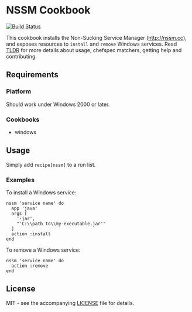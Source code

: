 # NSSM Cookbook

[![Build Status](https://travis-ci.org/dhoer/chef-nssm.svg)](https://travis-ci.org/dhoer/chef-nssm)

This cookbook installs the Non-Sucking Service Manager (http://nssm.cc), and exposes resources to `install` and `remove` Windows services.
Read [TLDR](https://github.com/dhoer/chef-nssm/blob/master/TLDR.md) for more details about usage, chefspec matchers, getting help and contributing.

## Requirements

### Platform

Should work under Windows 2000 or later.  

### Cookbooks

- windows

## Usage

Simply add `recipe[nssm]` to a run list.

### Examples

To install a Windows service:

    nssm 'service name' do
      app 'java'
      args [
        '-jar',
        "'C:\\path to\\my-executable.jar'"
      ]
      action :install
    end

To remove a Windows service:

    nssm 'service name' do
      action :remove
    end

## License

MIT - see the accompanying [LICENSE](https://github.com/dhoer/chef-nssm/blob/master/LICENSE.md) file for details.
